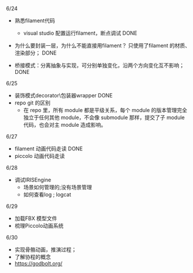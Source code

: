 6/24

- 熟悉filament代码  
  - visual studio 配置运行filament，断点调试  DONE

- 为什么要封装一层，为什么不能直接用filament？  只使用了filament 的材质、渲染部分； DONE
- 桥接模式：分离抽象与实现，可分别单独变化，沿两个方向变化互不影响； DONE

6/25

- 装饰模式decorator\包装器wrapper DONE
- repo git 的区别
  - 在 repo 里，所有 module 都是平级关系，每个 module 的版本管理完全独立于任何其他 module，不会像 submodule 那样，提交了子 module 代码，也会对主 module 造成影响。

6/27

- filament 动画代码走读  DONE
- piccolo 动画代码走读  

6/28

- 调试IRISEngine
  - 场景如何管理的;没有场景管理
  - 如何查看log ; logcat

6/29

- 加载FBX 模型文件  
- 梳理Piccolo动画系统

6/30

- 实现骨骼动画，推演过程；   
- 了解协程的概念  
- https://godbolt.org/







